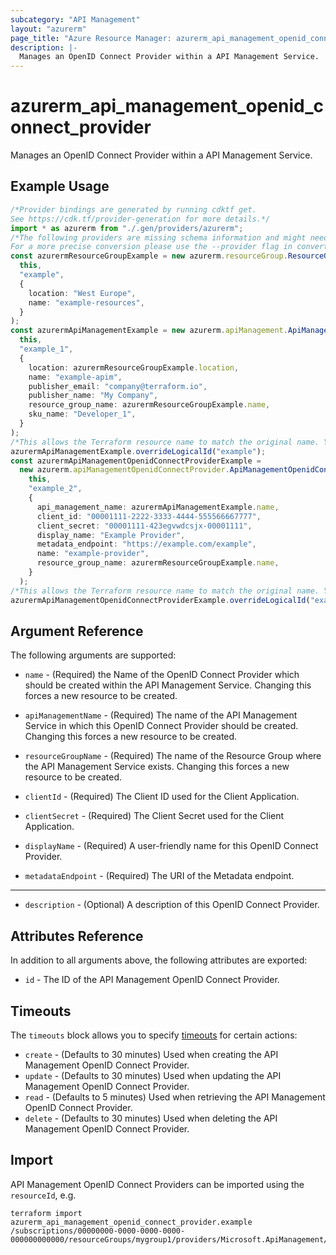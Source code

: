 ```yaml
---
subcategory: "API Management"
layout: "azurerm"
page_title: "Azure Resource Manager: azurerm_api_management_openid_connect_provider"
description: |-
  Manages an OpenID Connect Provider within a API Management Service.
---
```


# azurerm\_api\_management\_openid\_connect\_provider

Manages an OpenID Connect Provider within a API Management Service.

## Example Usage

```typescript
/*Provider bindings are generated by running cdktf get.
See https://cdk.tf/provider-generation for more details.*/
import * as azurerm from "./.gen/providers/azurerm";
/*The following providers are missing schema information and might need manual adjustments to synthesize correctly: azurerm.
For a more precise conversion please use the --provider flag in convert.*/
const azurermResourceGroupExample = new azurerm.resourceGroup.ResourceGroup(
  this,
  "example",
  {
    location: "West Europe",
    name: "example-resources",
  }
);
const azurermApiManagementExample = new azurerm.apiManagement.ApiManagement(
  this,
  "example_1",
  {
    location: azurermResourceGroupExample.location,
    name: "example-apim",
    publisher_email: "company@terraform.io",
    publisher_name: "My Company",
    resource_group_name: azurermResourceGroupExample.name,
    sku_name: "Developer_1",
  }
);
/*This allows the Terraform resource name to match the original name. You can remove the call if you don't need them to match.*/
azurermApiManagementExample.overrideLogicalId("example");
const azurermApiManagementOpenidConnectProviderExample =
  new azurerm.apiManagementOpenidConnectProvider.ApiManagementOpenidConnectProvider(
    this,
    "example_2",
    {
      api_management_name: azurermApiManagementExample.name,
      client_id: "00001111-2222-3333-4444-555566667777",
      client_secret: "00001111-423egvwdcsjx-00001111",
      display_name: "Example Provider",
      metadata_endpoint: "https://example.com/example",
      name: "example-provider",
      resource_group_name: azurermResourceGroupExample.name,
    }
  );
/*This allows the Terraform resource name to match the original name. You can remove the call if you don't need them to match.*/
azurermApiManagementOpenidConnectProviderExample.overrideLogicalId("example");

```

## Argument Reference

The following arguments are supported:

*   `name` - (Required) the Name of the OpenID Connect Provider which should be created within the API Management Service. Changing this forces a new resource to be created.

*   `apiManagementName` - (Required) The name of the API Management Service in which this OpenID Connect Provider should be created. Changing this forces a new resource to be created.

*   `resourceGroupName` - (Required) The name of the Resource Group where the API Management Service exists. Changing this forces a new resource to be created.

*   `clientId` - (Required) The Client ID used for the Client Application.

*   `clientSecret` - (Required) The Client Secret used for the Client Application.

*   `displayName` - (Required) A user-friendly name for this OpenID Connect Provider.

*   `metadataEndpoint` - (Required) The URI of the Metadata endpoint.

***

* `description` - (Optional) A description of this OpenID Connect Provider.

## Attributes Reference

In addition to all arguments above, the following attributes are exported:

* `id` - The ID of the API Management OpenID Connect Provider.

## Timeouts

The `timeouts` block allows you to specify [timeouts](https://www.terraform.io/language/resources/syntax#operation-timeouts) for certain actions:

* `create` - (Defaults to 30 minutes) Used when creating the API Management OpenID Connect Provider.
* `update` - (Defaults to 30 minutes) Used when updating the API Management OpenID Connect Provider.
* `read` - (Defaults to 5 minutes) Used when retrieving the API Management OpenID Connect Provider.
* `delete` - (Defaults to 30 minutes) Used when deleting the API Management OpenID Connect Provider.

## Import

API Management OpenID Connect Providers can be imported using the `resourceId`, e.g.

```shell
terraform import azurerm_api_management_openid_connect_provider.example /subscriptions/00000000-0000-0000-0000-000000000000/resourceGroups/mygroup1/providers/Microsoft.ApiManagement/service/instance1/openidConnectProviders/provider1
```
